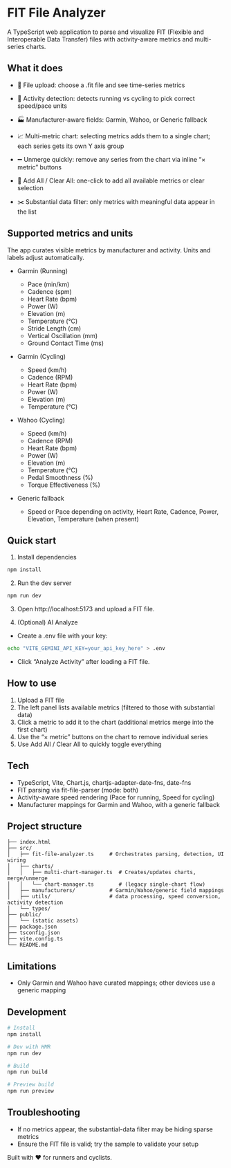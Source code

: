 # FIT File Analyzer

A TypeScript web application to parse and visualize FIT (Flexible and Interoperable Data Transfer) files with activity-aware metrics and multi-series charts.

## What it does

- 📁 File upload: choose a .fit file and see time-series metrics
  
- 🧭 Activity detection: detects running vs cycling to pick correct speed/pace units
- 🏭 Manufacturer-aware fields: Garmin, Wahoo, or Generic fallback
- 📈 Multi-metric chart: selecting metrics adds them to a single chart; each series gets its own Y axis group
- ➖ Unmerge quickly: remove any series from the chart via inline “× metric” buttons
- 🧹 Add All / Clear All: one-click to add all available metrics or clear selection
- ✂️ Substantial data filter: only metrics with meaningful data appear in the list

## Supported metrics and units

The app curates visible metrics by manufacturer and activity. Units and labels adjust automatically.

- Garmin (Running)

  - Pace (min/km)
  - Cadence (spm)
  - Heart Rate (bpm)
  - Power (W)
  - Elevation (m)
  - Temperature (°C)
  - Stride Length (cm)
  - Vertical Oscillation (mm)
  - Ground Contact Time (ms)

- Garmin (Cycling)

  - Speed (km/h)
  - Cadence (RPM)
  - Heart Rate (bpm)
  - Power (W)
  - Elevation (m)
  - Temperature (°C)

- Wahoo (Cycling)

  - Speed (km/h)
  - Cadence (RPM)
  - Heart Rate (bpm)
  - Power (W)
  - Elevation (m)
  - Temperature (°C)
  - Pedal Smoothness (%)
  - Torque Effectiveness (%)

- Generic fallback
  - Speed or Pace depending on activity, Heart Rate, Cadence, Power, Elevation, Temperature (when present)

## Quick start

1. Install dependencies

```bash
npm install
```

2. Run the dev server

```bash
npm run dev
```

3. Open http://localhost:5173 and upload a FIT file.

4. (Optional) AI Analyze

- Create a .env file with your key:

```bash
echo "VITE_GEMINI_API_KEY=your_api_key_here" > .env
```

- Click “Analyze Activity” after loading a FIT file.

## How to use

1. Upload a FIT file
2. The left panel lists available metrics (filtered to those with substantial data)
3. Click a metric to add it to the chart (additional metrics merge into the first chart)
4. Use the “× metric” buttons on the chart to remove individual series
5. Use Add All / Clear All to quickly toggle everything

## Tech

- TypeScript, Vite, Chart.js, chartjs-adapter-date-fns, date-fns
- FIT parsing via fit-file-parser (mode: both)
- Activity-aware speed rendering (Pace for running, Speed for cycling)
- Manufacturer mappings for Garmin and Wahoo, with a generic fallback

## Project structure

```
├── index.html
├── src/
│   ├── fit-file-analyzer.ts     # Orchestrates parsing, detection, UI wiring
│   ├── charts/
│   │   ├── multi-chart-manager.ts  # Creates/updates charts, merge/unmerge
│   │   └── chart-manager.ts        # (legacy single-chart flow)
│   ├── manufacturers/           # Garmin/Wahoo/generic field mappings
│   ├── utils/                   # data processing, speed conversion, activity detection
│   └── types/
├── public/
│   └── (static assets)
├── package.json
├── tsconfig.json
├── vite.config.ts
└── README.md
```

## Limitations

- Only Garmin and Wahoo have curated mappings; other devices use a generic mapping

## Development

```bash
# Install
npm install

# Dev with HMR
npm run dev

# Build
npm run build

# Preview build
npm run preview
```

## Troubleshooting

- If no metrics appear, the substantial-data filter may be hiding sparse metrics
- Ensure the FIT file is valid; try the sample to validate your setup

Built with ❤️ for runners and cyclists.
